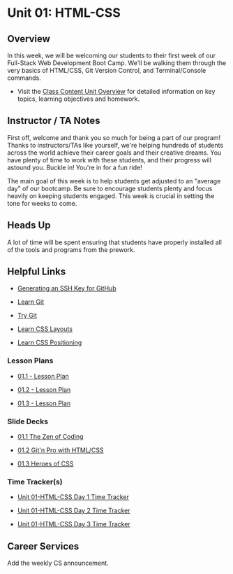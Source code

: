 # Unit 01: HTML-CSS

## Overview

In this week, we will be welcoming our students to their first week of our Full-Stack Web Development Boot Camp. We'll be walking them through the very basics of HTML/CSS, Git Version Control, and Terminal/Console commands.

  * Visit the [Class Content Unit Overview](../../../01-Class-Content/01-HTML-CSS/README.md) for detailed information on key topics, learning objectives and homework.

## Instructor / TA Notes

First off, welcome and thank you so much for being a part of our program! Thanks to instructors/TAs like yourself, we're helping hundreds of students across the world achieve their career goals and their creative dreams. You have plenty of time to work with these students, and their progress will astound you. Buckle in! You're in for a fun ride!

The main goal of this week is to help students get adjusted to an "average day" of our bootcamp. Be sure to encourage students plenty and focus heavily on keeping students engaged. This week is crucial in setting the tone for weeks to come.

## Heads Up

A lot of time will be spent ensuring that students have properly installed all of the tools and programs from the prework.

## Helpful Links

* [Generating an SSH Key for GitHub](https://help.github.com/articles/generating-an-ssh-key/)

* [Learn Git](https://www.codecademy.com/learn/learn-git)

* [Try Git](https://try.github.io/levels/1/challenges/1)

* [Learn CSS Layouts](http://learn.shayhowe.com/html-css/positioning-content/)

* [Learn CSS Positioning](http://learn.shayhowe.com/advanced-html-css/detailed-css-positioning/)

### Lesson Plans

  * [01.1 - Lesson Plan](01-Day_Intro-HTML/01.1-LESSON-PLAN.md)

  * [01.2 - Lesson Plan](02-Day_HTML-CSS/01.2-LESSON-PLAN.md)

  * [01.3 - Lesson Plan](03-Day_CSS/01.3-LESSON-PLAN.md)

### Slide Decks

  * [01.1 The Zen of Coding](https://docs.google.com/presentation/d/1u_Eb1i4U395mjrP3sX90Ni3YzAjeIa3gYtIkPYnnG7o/edit?usp=sharing)

  * [01.2 Git'n Pro with HTML/CSS](https://docs.google.com/presentation/d/1VZ7hXJWSI0ksJUnUF21LtqiyemdRR2kFSh4cfh700iU/edit?usp=sharing)

  * [01.3 Heroes of CSS](https://docs.google.com/presentation/d/1PDuD-wqPj9I-jmdJ12EyP8SYfw578PDdWu9Qza0ZPuM/edit?usp=sharing)

### Time Tracker(s)

  * [Unit 01-HTML-CSS Day 1 Time Tracker](https://drive.google.com/a/trilogyed.com/file/d/12h2RX508jKlBsY4HR2UMWSrAmlrneFxG/view?usp=sharing)

  * [Unit 01-HTML-CSS Day 2 Time Tracker](https://drive.google.com/a/trilogyed.com/file/d/1Yc3sDlBo8bxe4YHqOfqitYa_nanse0OA/view?usp=sharing)

  * [Unit 01-HTML-CSS Day 3 Time Tracker](https://drive.google.com/a/trilogyed.com/file/d/1PzMXJ6g2HKj29TV3pOCicV8W1k6eqHx9/view?usp=sharing)

## Career Services

Add the weekly CS announcement.